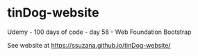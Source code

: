 # tinDog-website
Udemy - 100 days of code - day 58 - Web Foundation Bootstrap

See website at https://ssuzana.github.io/tinDog-website/
